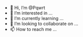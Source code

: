- 👋 Hi, I’m @Pqwrt
- 👀 I’m interested in ...
- 🌱 I’m currently learning ...
- 💞️ I’m looking to collaborate on ...
- 📫 How to reach me ...

<!---
Pqwrt/Pqwrt is a ✨ special ✨ repository because its `README.md` (this file) appears on your GitHub profile.
You can click the Preview link to take a look at your changes.
--->

